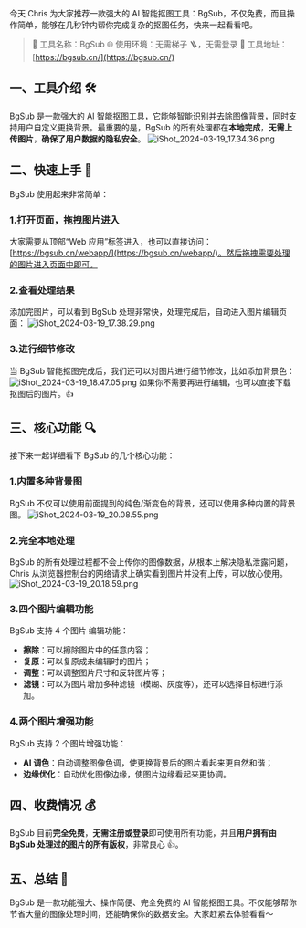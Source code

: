 今天 Chris 为大家推荐一款强大的 AI 智能抠图工具：BgSub，不仅免费，而且操作简单，能够在几秒钟内帮你完成复杂的抠图任务，快来一起看看吧。

> 🌟 工具名称：BgSub
> 🌐 使用环境：无需梯子 🪜，无需登录
> 🔗 工具地址：[https://bgsub.cn/](https://bgsub.cn/)

## 一、工具介绍 🛠️

BgSub 是一款强大的 AI 智能抠图工具，它能够智能识别并去除图像背景，同时支持用户自定义更换背景。最重要的是，BgSub 的所有处理都在**本地完成**，**无需上传图片**，**确保了用户数据的隐私安全**。
![iShot_2024-03-19_17.34.36.png](https://cdn.nlark.com/yuque/0/2024/png/186051/1710840903522-f9289927-1e41-41df-bc58-01f5f3c08e41.png#averageHue=%23c0a292&clientId=u0507eeba-8083-4&from=ui&id=u6d6c50cd&originHeight=2700&originWidth=4400&originalType=binary&ratio=2&rotation=0&showTitle=false&size=3402592&status=done&style=none&taskId=u861719d2-6c2a-4df8-a4dd-2144bac491c&title=)

## 二、快速上手 🚀

BgSub 使用起来非常简单：

### 1.打开页面，拖拽图片进入

大家需要从顶部“Web 应用”标签进入，也可以直接访问：[https://bgsub.cn/webapp/](https://bgsub.cn/webapp/)。然后拖拽需要处理的图片进入页面中即可。

### 2.查看处理结果

添加完图片，可以看到 BgSub 处理非常快，处理完成后，自动进入图片编辑页面：
![iShot_2024-03-19_17.38.29.png](https://cdn.nlark.com/yuque/0/2024/png/186051/1710841149942-ee496c1f-c5e8-469e-bc1d-8137c40309d6.png#averageHue=%23927d54&clientId=u0507eeba-8083-4&from=drop&id=ued8c2759&originHeight=2700&originWidth=4400&originalType=binary&ratio=2&rotation=0&showTitle=false&size=3521056&status=done&style=none&taskId=uc81e4a98-716b-4879-a5d7-bc42d473597&title=)

### 3.进行细节修改

当 BgSub 智能抠图完成后，我们还可以对图片进行细节修改，比如添加背景色：
![iShot_2024-03-19_18.47.05.png](https://cdn.nlark.com/yuque/0/2024/png/186051/1710846113564-0fdf454a-68eb-4ee5-a88a-9748b4af09c8.png#averageHue=%2393a159&clientId=u7b2e5255-34ef-4&from=ui&id=ud6afcdb0&originHeight=2700&originWidth=4400&originalType=binary&ratio=2&rotation=0&showTitle=false&size=4843288&status=done&style=none&taskId=u1b18b667-76ff-493b-b5f9-d57c478c159&title=)
如果你不需要再进行编辑，也可以直接下载抠图后的图片。👍

## 三、核心功能 🔍

接下来一起详细看下 BgSub 的几个核心功能：

### 1.内置多种背景图

BgSub 不仅可以使用前面提到的纯色/渐变色的背景，还可以使用多种内置的背景图。
![iShot_2024-03-19_20.08.55.png](https://cdn.nlark.com/yuque/0/2024/png/186051/1710850228854-51a7bf39-c5f9-43f0-8829-e5077de3f185.png#averageHue=%2367713f&clientId=u92268c6c-b778-4&from=ui&id=u43ca06eb&originHeight=2700&originWidth=4400&originalType=binary&ratio=2&rotation=0&showTitle=false&size=6814953&status=done&style=none&taskId=u8f1b9a37-0589-444e-8057-45c9a221eab&title=)

### 2.完全本地处理

BgSub 的所有处理过程都不会上传你的图像数据，从根本上解决隐私泄露问题，Chris 从浏览器控制台的网络请求上确实看到图片并没有上传，可以放心使用。
![iShot_2024-03-19_20.18.59.png](https://cdn.nlark.com/yuque/0/2024/png/186051/1710850896807-de885b71-5e21-4d31-8132-a4431cdfc382.png#averageHue=%2396744e&clientId=u587c4c50-6c71-4&from=ui&id=u3b4db4d5&originHeight=2700&originWidth=4400&originalType=binary&ratio=2&rotation=0&showTitle=false&size=3128059&status=done&style=none&taskId=u4f20360a-bd96-4fec-9478-94f256ad7d2&title=)

### 3.四个图片编辑功能

BgSub 支持 4 个图片 编辑功能：

- **擦除**：可以擦除图片中的任意内容；
- **复原**：可以复原成未编辑时的图片；
- **调整**：可以调整图片尺寸和反转图片等；
- **滤镜**：可以为图片增加多种滤镜（模糊、灰度等），还可以选择目标进行添加。

### 4.两个图片增强功能

BgSub 支持 2 个图片增强功能：

- **AI 调色**：自动调整图像色调，使更换背景后的图片看起来更自然和谐；
- **边缘优化**：自动优化图像边缘，使图片边缘看起来更协调。

## 四、收费情况 💰

BgSub 目前**完全免费**，**无需注册或登录**即可使用所有功能，并且**用户拥有由 BgSub 处理过的图片的所有版权**，非常良心 👍。

## 五、总结 📝

BgSub 是一款功能强大、操作简便、完全免费的 AI 智能抠图工具。不仅能够帮你节省大量的图像处理时间，还能确保你的数据安全。大家赶紧去体验看看～
